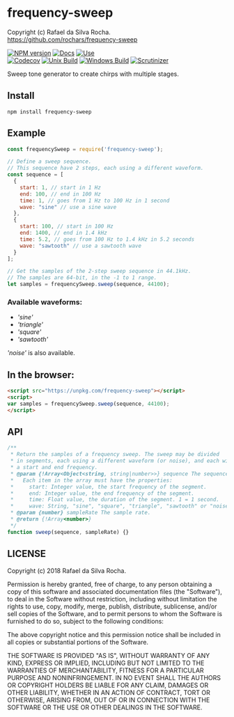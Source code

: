 # frequency-sweep
Copyright (c) Rafael da Silva Rocha.  
https://github.com/rochars/frequency-sweep

[![NPM version](https://img.shields.io/npm/v/frequency-sweep.svg?style=for-the-badge)](https://www.npmjs.com/package/frequency-sweep) [![Docs](https://img.shields.io/badge/API-docs-blue.svg?style=for-the-badge)](https://rochars.github.io/frequency-sweep/api) [![Use](https://img.shields.io/badge/use-online-blue.svg?style=for-the-badge)](https://rochars.github.io/frequency-sweep/index.html)  
[![Codecov](https://img.shields.io/codecov/c/github/rochars/frequency-sweep.svg?style=flat-square)](https://codecov.io/gh/rochars/frequency-sweep) [![Unix Build](https://img.shields.io/travis/rochars/frequency-sweep.svg?style=flat-square)](https://travis-ci.org/rochars/frequency-sweep) [![Windows Build](https://img.shields.io/appveyor/ci/rochars/frequency-sweep.svg?style=flat-square&logo=appveyor)](https://ci.appveyor.com/project/rochars/frequency-sweep) [![Scrutinizer](https://img.shields.io/scrutinizer/g/rochars/frequency-sweep.svg?style=flat-square&logo=scrutinizer)](https://scrutinizer-ci.com/g/rochars/frequency-sweep/)

Sweep tone generator to create chirps with multiple stages.

## Install
```
npm install frequency-sweep
```

## Example
```javascript
const frequencySweep = require('frequency-sweep');

// Define a sweep sequence.
// This sequence have 2 steps, each using a different waveform.
const sequence = [
  {
    start: 1, // start in 1 Hz
    end: 100, // end in 100 Hz
    time: 1, // goes from 1 Hz to 100 Hz in 1 second
    wave: "sine" // use a sine wave
  },
  {
    start: 100, // start in 100 Hz
    end: 1400, // end in 1.4 kHz
    time: 5.2, // goes from 100 Hz to 1.4 kHz in 5.2 seconds
    wave: "sawtooth" // use a sawtooth wave
  }
];

// Get the samples of the 2-step sweep sequence in 44.1kHz.
// The samples are 64-bit, in the -1 to 1 range.
let samples = frequencySweep.sweep(sequence, 44100);
```

### Available waveforms:
- *'sine'*
- *'triangle'*
- *'square'*
- *'sawtooth'*

*'noise'* is also available.

## In the browser:
```html
<script src="https://unpkg.com/frequency-sweep"></script>
<script>
var samples = frequencySweep.sweep(sequence, 44100);
</script>
```

## API
```javascript
/**
 * Return the samples of a frequency sweep. The sweep may be divided
 * in segments, each using a different waveform (or noise), and each with
 * a start and end frequency.
 * @param {!Array<Object<string, string|number>>} sequence The sequence.
 *   Each item in the array must have the properties:
 *     start: Integer value, the start frequency of the segment.
 *     end: Integer value, the end frequency of the segment.
 *     time: Float value, the duration of the segment. 1 = 1 second.
 *     wave: String, "sine", "square", "triangle", "sawtooth" or "noise".
 * @param {number} sampleRate The sample rate.
 * @return {!Array<number>}
 */
function sweep(sequence, sampleRate) {}
```

## LICENSE
Copyright (c) 2018 Rafael da Silva Rocha.

Permission is hereby granted, free of charge, to any person obtaining
a copy of this software and associated documentation files (the
"Software"), to deal in the Software without restriction, including
without limitation the rights to use, copy, modify, merge, publish,
distribute, sublicense, and/or sell copies of the Software, and to
permit persons to whom the Software is furnished to do so, subject to
the following conditions:

The above copyright notice and this permission notice shall be
included in all copies or substantial portions of the Software.

THE SOFTWARE IS PROVIDED "AS IS", WITHOUT WARRANTY OF ANY KIND,
EXPRESS OR IMPLIED, INCLUDING BUT NOT LIMITED TO THE WARRANTIES OF
MERCHANTABILITY, FITNESS FOR A PARTICULAR PURPOSE AND
NONINFRINGEMENT. IN NO EVENT SHALL THE AUTHORS OR COPYRIGHT HOLDERS BE
LIABLE FOR ANY CLAIM, DAMAGES OR OTHER LIABILITY, WHETHER IN AN ACTION
OF CONTRACT, TORT OR OTHERWISE, ARISING FROM, OUT OF OR IN CONNECTION
WITH THE SOFTWARE OR THE USE OR OTHER DEALINGS IN THE SOFTWARE.
